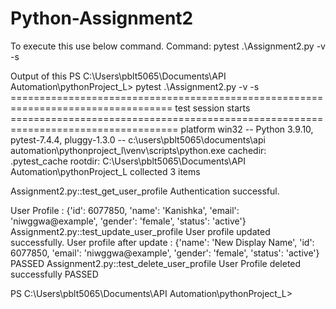 # Python-Assignment2


To execute this use below command.
Command:  pytest .\Assignment2.py -v -s

Output of this 
PS C:\Users\pblt5065\Documents\API Automation\pythonProject_L> pytest .\Assignment2.py -v -s                         
================================================================================== test session starts ===================================================================================
platform win32 -- Python 3.9.10, pytest-7.4.4, pluggy-1.3.0 -- c:\users\pblt5065\documents\api automation\pythonproject_l\venv\scripts\python.exe
cachedir: .pytest_cache
rootdir: C:\Users\pblt5065\Documents\API Automation\pythonProject_L
collected 3 items

Assignment2.py::test_get_user_profile Authentication successful.

User Profile :  {'id': 6077850, 'name': 'Kanishka', 'email': 'niwggwa@example', 'gender': 'female', 'status': 'active'}
Assignment2.py::test_update_user_profile
User profile updated successfully.
User profile after update :  {'name': 'New Display Name', 'id': 6077850, 'email': 'niwggwa@example', 'gender': 'female', 'status': 'active'}
PASSED
Assignment2.py::test_delete_user_profile
User Profile deleted successfully
PASSED

PS C:\Users\pblt5065\Documents\API Automation\pythonProject_L>
